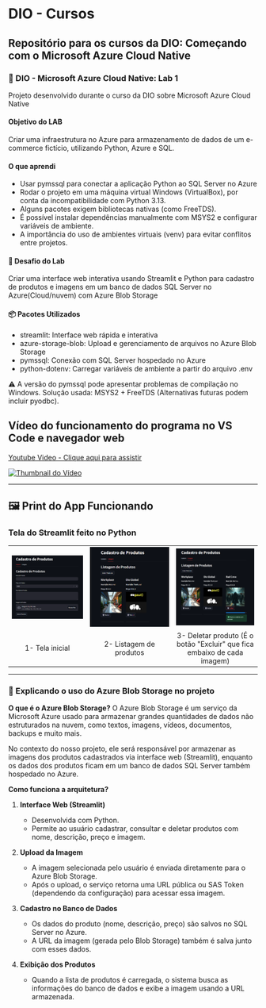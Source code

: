 # DIO - Cursos

## Repositório para os cursos da DIO: Começando com o Microsoft Azure Cloud Native

### 🧪 DIO - Microsoft Azure Cloud Native: Lab 1

Projeto desenvolvido durante o curso da DIO sobre Microsoft Azure Cloud Native 

#### Objetivo do LAB 
Criar uma infraestrutura no Azure para armazenamento de dados de um e-commerce fictício, utilizando Python, Azure e SQL.

#### O que aprendi
* Usar pymssql para conectar a aplicação Python ao SQL Server no Azure
* Rodar o projeto em uma máquina virtual Windows (VirtualBox), por conta da incompatibilidade com Python 3.13.
* Alguns pacotes exigem bibliotecas nativas (como FreeTDS).
* É possível instalar dependências manualmente com MSYS2 e configurar variáveis de ambiente.
* A importância do uso de ambientes virtuais (venv) para evitar conflitos entre projetos.

#### 🎯 Desafio do Lab 

Criar uma interface web interativa usando Streamlit e Python para cadastro de produtos e imagens em um banco de dados SQL Server no Azure(Cloud/nuvem) com Azure Blob Storage

#### 📦 Pacotes Utilizados

* streamlit: Interface web rápida e interativa
* azure-storage-blob: Upload e gerenciamento de arquivos no Azure Blob Storage
* pymssql: Conexão com SQL Server hospedado no Azure
* python-dotenv: Carregar variáveis de ambiente a partir do arquivo .env

⚠️ A versão do pymssql pode apresentar problemas de compilação no Windows. Solução usada: MSYS2 + FreeTDS (Alternativas futuras podem incluir pyodbc).

## Vídeo do funcionamento do programa no VS Code e navegador web
[Youtube Video - Clique aqui para assistir](https://www.youtube.com/watch?v=KMIRbP-MutE    )

[![Thumbnail do Vídeo](https://img.youtube.com/vi/KMIRbP-MutE/hqdefault.jpg    )](https://www.youtube.com/watch?v=KMIRbP-MutE    )

---

## 🖼️ Print do App Funcionando

### Tela do Streamlit feito no Python

<table>
  <tr>
    <td><img src="imagens/telainicial.png" alt="Tela Inicial" width="500"></td>
    <td><img src="imagens/listag2.png" alt="Listagem de Produtos" width="500"></td>
    <td><img src="imagens/dele.jpg" alt="Deletar Produto" width="300"></td>
  </tr>
  <tr>
    <td style="text-align: center;">1- Tela inicial</td>
    <td style="text-align: center;">2- Listagem de produtos</td>
    <td style="text-align: center;">3- Deletar produto (É o botão "Excluir" que fica embaixo de cada imagem) </td>
  </tr>
</table>

---

### 🧾 Explicando o uso do Azure Blob Storage no projeto

**O que é o Azure Blob Storage?**
O Azure Blob Storage é um serviço da Microsoft Azure usado para armazenar grandes quantidades de dados não estruturados na nuvem, como textos, imagens, vídeos, documentos, backups e muito mais.

No contexto do nosso projeto, ele será responsável por armazenar as imagens dos produtos cadastrados via interface web (Streamlit), enquanto os dados dos produtos ficam em um banco de dados SQL Server também hospedado no Azure.

**Como funciona a arquitetura?**

1. **Interface Web (Streamlit)**
   * Desenvolvida com Python.
   * Permite ao usuário cadastrar, consultar e deletar produtos com nome, descrição, preço e imagem.

2. **Upload da Imagem**
   * A imagem selecionada pelo usuário é enviada diretamente para o Azure Blob Storage.
   * Após o upload, o serviço retorna uma URL pública ou SAS Token (dependendo da configuração) para acessar essa imagem.

3. **Cadastro no Banco de Dados**
   * Os dados do produto (nome, descrição, preço) são salvos no SQL Server no Azure.
   * A URL da imagem (gerada pelo Blob Storage) também é salva junto com esses dados.

4. **Exibição dos Produtos**
   * Quando a lista de produtos é carregada, o sistema busca as informações do banco de dados e exibe a imagem usando a URL armazenada.
